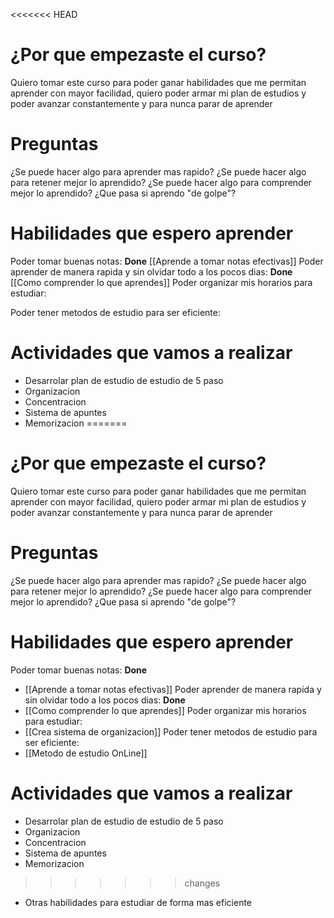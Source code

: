 <<<<<<< HEAD
# ¿Por que empezaste el curso?
Quiero tomar este curso para poder ganar habilidades que me permitan aprender con mayor facilidad, quiero poder armar mi plan de estudios y poder avanzar constantemente y para nunca parar de aprender

# Preguntas
¿Se puede hacer algo para aprender mas rapido?
¿Se puede hacer algo para retener mejor lo aprendido?
¿Se puede hacer algo para comprender mejor lo aprendido?
¿Que pasa si aprendo "de golpe"?

# Habilidades que espero aprender
Poder tomar buenas notas: **Done**
	[[Aprende a tomar notas efectivas]]
Poder aprender de manera rapida y sin olvidar todo a los pocos dias: **Done**
	[[Como comprender lo que aprendes]]
Poder organizar mis horarios para estudiar:
	
Poder tener metodos de estudio para ser eficiente:
	
# Actividades que vamos a realizar
- Desarrolar plan de estudio de estudio de 5 paso
- Organizacion
- Concentracion
- Sistema de apuntes
- Memorizacion
=======
# ¿Por que empezaste el curso?
Quiero tomar este curso para poder ganar habilidades que me permitan aprender con mayor facilidad, quiero poder armar mi plan de estudios y poder avanzar constantemente y para nunca parar de aprender

# Preguntas
¿Se puede hacer algo para aprender mas rapido?
¿Se puede hacer algo para retener mejor lo aprendido?
¿Se puede hacer algo para comprender mejor lo aprendido?
¿Que pasa si aprendo "de golpe"?

# Habilidades que espero aprender
Poder tomar buenas notas: **Done**
- [[Aprende a tomar notas efectivas]]
Poder aprender de manera rapida y sin olvidar todo a los pocos dias: **Done**
- [[Como comprender lo que aprendes]]
Poder organizar mis horarios para estudiar:
- [[Crea sistema de organizacion]]
Poder tener metodos de estudio para ser eficiente:
- [[Metodo de estudio OnLine]]
# Actividades que vamos a realizar
- Desarrolar plan de estudio de estudio de 5 paso
- Organizacion
- Concentracion
- Sistema de apuntes
- Memorizacion
>>>>>>> changes
- Otras habilidades para estudiar de forma mas eficiente